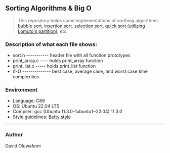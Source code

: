 ## Sorting Algorithms & Big O

> This repository holds some implementations of sorthing algorithms:
> [bubble sort](https://en.wikipedia.org/wiki/Bubble_sort),
> [insertion sort](https://en.wikipedia.org/wiki/Insertion_sort),
> [selection sort](https://en.wikipedia.org/wiki/Selection_sort),
> [quick sort (utilizing Lomuto's partition)](https://en.wikipedia.org/wiki/Quicksort), etc.

### Description of what each file shows:

-   sort.h ----------- header file with all function prototypes
-   print_array.c ---- holds print_array function
-   print_list.c ----- holds print_list function
-   #-O -------------- best case, average case, and worst case time complexities

### Environment

-   Language: C89
-   OS: Ubuntu 22.04 LTS
-   Compiler: gcc (Ubuntu 11.3.0-1ubuntu1~22.04) 11.3.0
-   Style guidelines: [Betty style](https://github.com/holbertonschool/Betty/wiki)

---

### Author

David Oluwafemi

